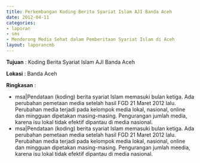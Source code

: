 ```yaml
---
title: Perkembangan Koding Berita Syariat Islam AJI Banda Aceh
date: 2012-04-11
categories:
- laporan
- sms
- Mendorong Media Sehat dalam Pemberitaan Syariat Islam di Aceh
layout: laporancmb
---
```


**Tujuan** : Koding Berita Syariat Islam AJI Banda Aceh

**Lokasi** : Banda Aceh 

**Ringkasan** : 
  * msa\|Pendataan (koding) berita syariat Islam memasuki bulan ketiga. Ada perubahan pemetaan media setelah hasil FGD 21 Maret 2012 lalu. Perubahan media terjadi pada kelompok media lokal, nasional, online dan mingguan dipetakan masing-masing. Pengurangan jumlah media, karena isu lokal tidak efektif dipantau di media nasional. 
  * msa\|Pendataan (koding) berita syariat Islam memasuki bulan ketiga. Ada perubahan pemetaan media setelah hasil FGD 21 Maret 2012 lalu. Perubahan media terjadi pada kelompok media lokal, nasional, online dan mingguan dipetakan masing-masing. Pengurangan jumlah meedia, karena isu lokal tidak efektif dipantau di media nasional. 
